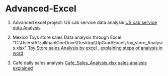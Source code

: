 # Advanced-Excel
1) Advanced excel project: US cab service data analysis
[US cab service data Analysis](https://docs.google.com/spreadsheets/d/1iCqsw88JHoMrzd99rIk-Hg5YpUnE-t_T/edit?usp=sharing&ouid=105522263406008888883&rtpof=true&sd=true)

2) Mexico Toys store sales Data analysis through Excel
   "C:\Users\Afzalkhan\OneDrive\Desktop\UpGrad\Excel\Toy_store_Analysis.xlsx"
    [Toy Store sales Analysis by excel](https://docs.google.com/spreadsheets/d/1IZUrpLTC4nLXzhBwRHN4qNFxDU6Or18j/edit?usp=sharing&ouid=105522263406008888883&rtpof=true&sd=true) , 
   [explaining steps of analysis in word](https://docs.google.com/document/d/1pkdBJp2SuK86c4vCLTSIOrV_g5-hys7I/edit?usp=sharing&ouid=105522263406008888883&rtpof=true&sd=true)

4) Cafe daily sales analysis
   [Cafe_Sales_Analysis.xlsx](https://github.com/user-attachments/files/17438151/Cafe_Sales_Analysis.xlsx)
   [sales analysis explained](https://docs.google.com/document/d/1hQ8h8tPo6bjRfPJsL4kvoSkGiUEcEzrN/edit?usp=sharing&ouid=105522263406008888883&rtpof=true&sd=true)


